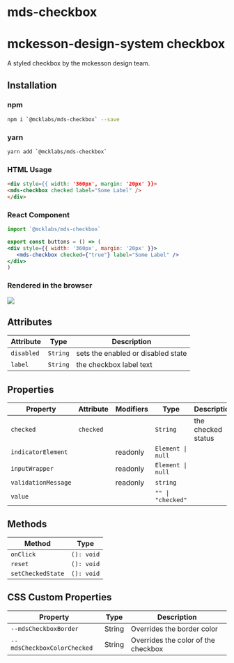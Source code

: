 # mds-checkbox

# mckesson-design-system checkbox
A styled checkbox by the mckesson design team.

## Installation

### npm
```bash
npm i `@mcklabs/mds-checkbox` --save
```

### yarn
```bash
yarn add `@mcklabs/mds-checkbox`
```

### HTML Usage
```html
<div style={{ width: '360px', margin: '20px' }}>
<mds-checkbox checked label="Some Label" />
</div>
```

### React Component
```jsx
import `@mcklabs/mds-checkbox`

export const buttons = () => (
<div style={{ width: '360px', margin: '20px' }}>
   <mds-checkbox checked={"true"} label="Some Label" />
</div>
)
```

### Rendered in the browser

![](samples/checkbox.png)
<br/>

## Attributes

| Attribute  | Type     | Description                        |
|------------|----------|------------------------------------|
| `disabled` | `String` | sets the enabled or disabled state |
| `label`    | `String` | the checkbox label text            |

## Properties

| Property            | Attribute | Modifiers | Type              | Description        |
|---------------------|-----------|-----------|-------------------|--------------------|
| `checked`           | `checked` |           | `String`          | the checked status |
| `indicatorElement`  |           | readonly  | `Element \| null` |                    |
| `inputWrapper`      |           | readonly  | `Element \| null` |                    |
| `validationMessage` |           | readonly  | `string`          |                    |
| `value`             |           |           | `"" \| "checked"` |                    |

## Methods

| Method            | Type       |
|-------------------|------------|
| `onClick`         | `(): void` |
| `reset`           | `(): void` |
| `setCheckedState` | `(): void` |

## CSS Custom Properties

| Property                    | Type   | Description                         |
|-----------------------------|--------|-------------------------------------|
| `--mdsCheckboxBorder`       | String | Overrides the border color          |
| `--mdsCheckboxColorChecked` | String | Overrides the color of the checkbox |
